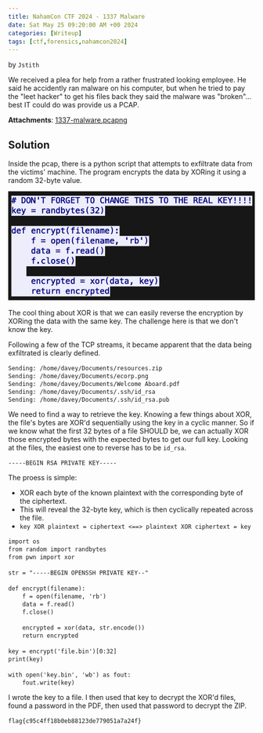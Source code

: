 ```yaml
---
title: NahamCon CTF 2024 - 1337 Malware
date: Sat May 25 09:20:00 AM +00 2024
categories: [Writeup]
tags: [ctf,forensics,nahamcon2024]
---
```

by `Jstith`

We received a plea for help from a rather frustrated looking employee. He said he accidently ran malware on his computer, but when he tried to pay the "leet hacker" to get his files back they said the malware was "broken"... best IT could do was provide us a PCAP.

**Attachments**: 
[1337-malware.pcapng](https://github.com/alhumaw/alhumaw.github.io/blob/main/assets/nahamconctf2024/1337-malware.pcapng)

## Solution
Inside the pcap, there is a python script that attempts to exfiltrate data from the victims' machine. The program encrypts the data
by XORing it using a random 32-byte value. 

![xor](/assets/xor_img.png)

The cool thing about XOR is that we can easily reverse the encryption by XORing the data with the same key. The challenge here is that we don't know the key.

Following a few of the TCP streams, it became apparent that the data being exfiltrated is clearly defined. 

```
Sending: /home/davey/Documents/resources.zip
Sending: /home/davey/Documents/ecorp.png
Sending: /home/davey/Documents/Welcome Aboard.pdf
Sending: /home/davey/Documents/.ssh/id_rsa
Sending: /home/davey/Documents/.ssh/id_rsa.pub
```

We need to find a way to retrieve the key. Knowing a few things about XOR, the file's bytes are XOR'd sequentially using the key in a cyclic manner.
So if we know what the first 32 bytes of a file SHOULD be, we can actually XOR those encrypted bytes with the expected bytes to get our full key.
Looking at the files, the easiest one to reverse has to be `id_rsa`.

```
-----BEGIN RSA PRIVATE KEY-----
```

The proess is simple:

- XOR each byte of the known plaintext with the corresponding byte of the ciphertext.
- This will reveal the 32-byte key, which is then cyclically repeated across the file.
- `key XOR plaintext = ciphertext <==> plaintext XOR ciphertext = key`

```
import os
from random import randbytes
from pwn import xor

str = "-----BEGIN OPENSSH PRIVATE KEY--"

def encrypt(filename):
    f = open(filename, 'rb')
    data = f.read()
    f.close()
   
    encrypted = xor(data, str.encode())
    return encrypted

key = encrypt('file.bin')[0:32]
print(key)

with open('key.bin', 'wb') as fout:
    fout.write(key)
```

I wrote the key to a file. I then used that key to decrypt the XOR'd files, found a password in the PDF, then used that password to decrypt the ZIP.


```
flag{c95c4ff18b0eb88123de779051a7a24f}
```
